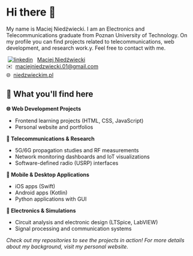 # Hi there 👋

My name is Maciej Niedźwiecki. I am an Electronics and Telecommunications graduate from Poznan University of Technology. On my profile you can find projects related to telecommunications, web development, and research work.y. Feel free to contact with me.

&nbsp;[<img src="https://i.stack.imgur.com/gVE0j.png" alt="linkedin">](https://www.linkedin.com/in/maciej-niedzwiecki/)&nbsp;&nbsp;&nbsp;[Maciej Niedźwiecki](https://www.linkedin.com/in/maciej-niedzwiecki/) \
✉️&nbsp;&nbsp;[maciejniedzwiecki.01@gmail.com](mailto:maciejniedzwiecki.01@gmail.com) \
🌐&nbsp;&nbsp;[niedzwieckim.pl](https://niedzwieckim.pl/)

## 📁 What you'll find here
**🌐 Web Development Projects**
- Frontend learning projects (HTML, CSS, JavaScript)
- Personal website and portfolios

**📡 Telecommunications & Research**
- 5G/6G propagation studies and RF measurements
- Network monitoring dashboards and IoT visualizations
- Software-defined radio (USRP) interfaces

**📱 Mobile & Desktop Applications**
- iOS apps (Swift)
- Android apps (Kotlin)
- Python applications with GUI

**🔬 Electronics & Simulations**
- Circuit analysis and electronic design (LTSpice, LabVIEW)
- Signal processing and communication systems


*Check out my repositories to see the projects in action! For more details about my background, visit my personal website.*
